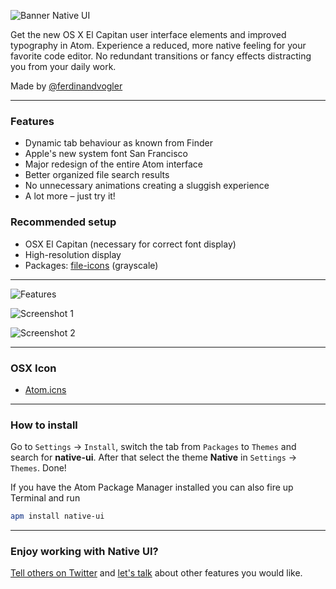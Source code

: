 ![Banner Native UI](https://cloud.githubusercontent.com/assets/8401092/10865409/64cbe3b6-800a-11e5-985c-7a63b2bdd402.png)

Get the new OS X El Capitan user interface elements and improved typography in Atom. Experience a reduced, more native feeling for your favorite code editor. No redundant transitions or fancy effects distracting you from your daily work.

Made by [@ferdinandvogler](http://www.twitter.com/ferdinandvogler)

---

### Features

- Dynamic tab behaviour as known from Finder
- Apple's new system font San Francisco
- Major redesign of the entire Atom interface
- Better organized file search results
- No unnecessary animations creating a sluggish experience
- A lot more – just try it!

### Recommended setup

- OSX El Capitan (necessary for correct font display)
- High-resolution display
- Packages: [file-icons](https://atom.io/packages/file-icons) (grayscale)

---

![Features](https://cloud.githubusercontent.com/assets/8401092/11460430/3f462f2c-96ec-11e5-95ee-0481fd3b2e70.png)

![Screenshot 1](https://cloud.githubusercontent.com/assets/8401092/11460431/3f629fea-96ec-11e5-9b1b-74d2130e4171.png)

![Screenshot 2](https://cloud.githubusercontent.com/assets/8401092/11460432/3f64ab28-96ec-11e5-85d6-95c6d1adb6f5.png)

---

### OSX Icon

- [Atom.icns](https://github.com/fv0/native-ui/raw/master/Atom.icns)

---

### How to install

Go to `Settings` → `Install`, switch the tab from `Packages` to `Themes` and search for **native-ui**. After that select the theme **Native** in `Settings` → `Themes`. Done!

If you have the Atom Package Manager installed you can also fire up Terminal and run

```bash
apm install native-ui
```

---

### Enjoy working with Native UI?

[Tell others on Twitter](https://twitter.com/intent/tweet?text=Native%20UI,%20a%20Atom%20theme%20for%20El%20Capitan&url=http%3A%2F%2Fatom.io/themes/native-ui&via=ferdinandvogler) and [let's talk](https://twitter.com/intent/tweet?text=@ferdinandvogler) about other features you would like.
